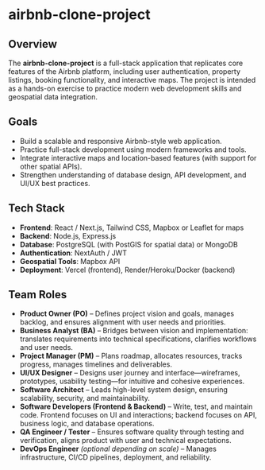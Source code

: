 # airbnb-clone-project

## Overview
The **airbnb-clone-project** is a full-stack application that replicates core features of the Airbnb platform,
including user authentication, property listings, booking functionality, and interactive maps. 
The project is intended as a hands-on exercise to practice modern web development skills and geospatial data integration.

## Goals
- Build a scalable and responsive Airbnb-style web application.
- Practice full-stack development using modern frameworks and tools.
- Integrate interactive maps and location-based features (with support for other spatial APIs).
- Strengthen understanding of database design, API development, and UI/UX best practices.

## Tech Stack
- **Frontend**: React / Next.js, Tailwind CSS, Mapbox or Leaflet for maps
- **Backend**: Node.js, Express.js
- **Database**: PostgreSQL (with PostGIS for spatial data) or MongoDB
- **Authentication**: NextAuth / JWT
- **Geospatial Tools**: Mapbox API
- **Deployment**: Vercel (frontend), Render/Heroku/Docker (backend)

##  Team Roles
- **Product Owner (PO)** – Defines project vision and goals, manages backlog, and ensures alignment with user needs and priorities.  
- **Business Analyst (BA)** – Bridges between vision and implementation: translates requirements into technical specifications, clarifies workflows and user needs.  
- **Project Manager (PM)** – Plans roadmap, allocates resources, tracks progress, manages timelines and deliverables.  
- **UI/UX Designer** – Designs user journey and interface—wireframes, prototypes, usability testing—for intuitive and cohesive experiences.  
- **Software Architect** – Leads high-level system design, ensuring scalability, security, and maintainability.  
- **Software Developers (Frontend & Backend)** – Write, test, and maintain code. Frontend focuses on UI and interactions; backend focuses on API, business logic, and database operations.  
- **QA Engineer / Tester** – Ensures software quality through testing and verification, aligns product with user and technical expectations.  
- **DevOps Engineer** *(optional depending on scale)* – Manages infrastructure, CI/CD pipelines, deployment, and reliability.

  
